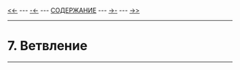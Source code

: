 [<<-](./6-1.md) ---
[-<-](./6-1.md) ---
[СОДЕРЖАНИЕ](./README.md) ---
[->-](./README.md) ---
[->>](./README.md)

---

# **7. Ветвление**

---